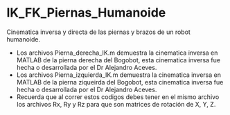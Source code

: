 # IK_FK_Piernas_Humanoide
Cinematica inversa y directa de las piernas y brazos de un robot humanoide.

- Los archivos Pierna_derecha_IK.m demuestra la cinematica inversa en MATLAB de la pierna derecha del Bogobot, esta cinematica inversa fue hecha o desarrollada por el Dr Alejandro Aceves.
- Los archivos Pierna_izquierda_IK.m demuestra la cinematica inversa en MATLAB de la pierna ziqueirda del Bogobot, esta cinematica inversa fue hecha o desarrollada por el Dr Alejandro Aceves.
- Recuerda que al correr estos codigos debes tener en el mismo archivo los archivos Rx, Ry y Rz para que son matrices de rotación de X, Y, Z.